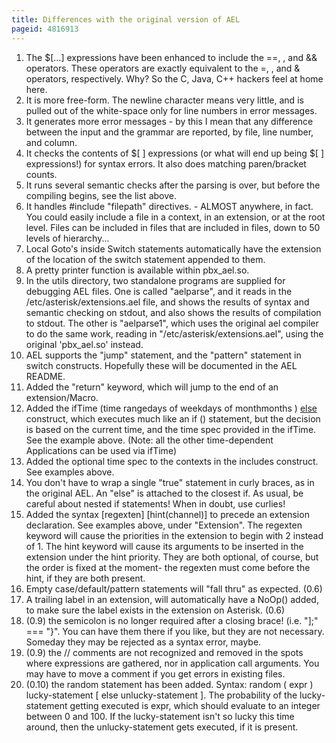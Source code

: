 ```yaml
---
title: Differences with the original version of AEL
pageid: 4816913
---
```


1. The $[...] expressions have been enhanced to include the ==, , and && operators. These operators are exactly equivalent to the =, , and & operators, respectively. Why? So the C, Java, C++ hackers feel at home here.
2. It is more free-form. The newline character means very little, and is pulled out of the white-space only for line numbers in error messages.
3. It generates more error messages - by this I mean that any difference between the input and the grammar are reported, by file, line number, and column.
4. It checks the contents of $[ ] expressions (or what will end up being $[ ] expressions!) for syntax errors. It also does matching paren/bracket counts.
5. It runs several semantic checks after the parsing is over, but before the compiling begins, see the list above.
6. It handles #include "filepath" directives. - ALMOST anywhere, in fact. You could easily include a file in a context, in an extension, or at the root level. Files can be included in files that are included in files, down to 50 levels of hierarchy...
7. Local Goto's inside Switch statements automatically have the extension of the location of the switch statement appended to them.
8. A pretty printer function is available within pbx_ael.so.
9. In the utils directory, two standalone programs are supplied for debugging AEL files. One is called "aelparse", and it reads in the /etc/asterisk/extensions.ael file, and shows the results of syntax and semantic checking on stdout, and also shows the results of compilation to stdout. The other is "aelparse1", which uses the original ael compiler to do the same work, reading in "/etc/asterisk/extensions.ael", using the original 'pbx_ael.so' instead.
10. AEL supports the "jump" statement, and the "pattern" statement in switch constructs. Hopefully these will be documented in the AEL README.
11. Added the "return" keyword, which will jump to the end of an extension/Macro.
12. Added the ifTime (time rangedays of weekdays of monthmonths ) [else](/latest_api/API_Documentation/Dialplan_Applications/Else) construct, which executes much like an if () statement, but the decision is based on the current time, and the time spec provided in the ifTime. See the example above. (Note: all the other time-dependent Applications can be used via ifTime)
13. Added the optional time spec to the contexts in the includes construct. See examples above.
14. You don't have to wrap a single "true" statement in curly braces, as in the original AEL. An "else" is attached to the closest if. As usual, be careful about nested if statements! When in doubt, use curlies!
15. Added the syntax \[regexten\] \[hint(channel)\] to precede an extension declaration. See examples above, under "Extension". The regexten keyword will cause the priorities in the extension to begin with 2 instead of 1. The hint keyword will cause its arguments to be inserted in the extension under the hint priority. They are both optional, of course, but the order is fixed at the moment- the regexten must come before the hint, if they are both present.
16. Empty case/default/pattern statements will "fall thru" as expected. (0.6)
17. A trailing label in an extension, will automatically have a NoOp() added, to make sure the label exists in the extension on Asterisk. (0.6)
18. (0.9) the semicolon is no longer required after a closing brace! (i.e. "];" === "}". You can have them there if you like, but they are not necessary. Someday they may be rejected as a syntax error, maybe.
19. (0.9) the // comments are not recognized and removed in the spots where expressions are gathered, nor in application call arguments. You may have to move a comment if you get errors in existing files.
20. (0.10) the random statement has been added. Syntax: random ( expr ) lucky-statement [ else unlucky-statement ]. The probability of the lucky-statement getting executed is expr, which should evaluate to an integer between 0 and 100. If the lucky-statement isn't so lucky this time around, then the unlucky-statement gets executed, if it is present.


